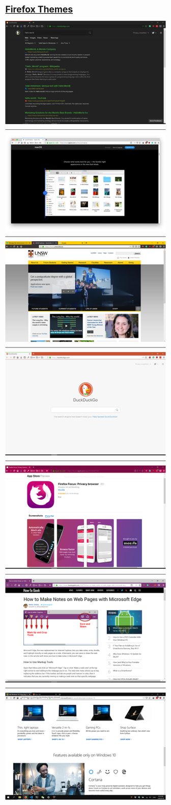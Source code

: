 # [Firefox Themes](https://addons.mozilla.org/en-US/firefox/user/13822940/)

[![](../DuckDuckGo_Terminal/screenshot.png "Duckduckgo Terminal")](https://addons.mozilla.org/en-US/firefox/addon/duckduckgo-terminal/)

___

[![](../macOS_Mojave_Light_Blue/screenshot.png "macOS Mojave Light Blue")](https://addons.mozilla.org/en-US/firefox/addon/macos-mojave-light-blue/)

___

[![](../UNSW_Yellow/screenshot.png "UNSW Yellow")](https://addons.mozilla.org/en-US/firefox/addon/unsw-yellow/)

___

[![](../DuckDuckGo_Default/screenshot.png "DuckDuckGo Default")](https://addons.mozilla.org/en-US/firefox/addon/duckduckgo-default/)

___

[![](../Focus_Color/screenshot.png "Focus Color")](https://addons.mozilla.org/en-US/firefox/addon/focus-color/)

___

[![](../Edge_Notes/screenshot.png "Edge Notes")](https://addons.mozilla.org/en-US/firefox/addon/edge-notes/)

___

[![](../Windows_10_Taskbar/screenshot.png "Windows 10 Taskbar")](https://addons.mozilla.org/en-US/firefox/addon/windows-10-taskbar/)